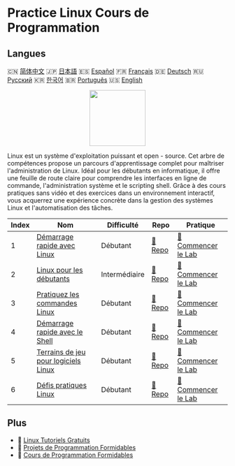 # Practice Linux Cours de Programmation

## Langues

🇨🇳 [简体中文](README_zh.md) 🇯🇵 [日本語](README_ja.md) 🇪🇸 [Español](README_es.md) 🇫🇷 [Français](README_fr.md) 🇩🇪 [Deutsch](README_de.md) 🇷🇺 [Русский](README_ru.md) 🇰🇷 [한국어](README_ko.md) 🇧🇷 [Português](README_pt.md) 🇺🇸 [English](README.md) 

<div align="center">
<img width="128px" src="https://file.labex.io/path/k5LXo5b82pJm.png">
</div>

Linux est un système d'exploitation puissant et open - source. Cet arbre de compétences propose un parcours d'apprentissage complet pour maîtriser l'administration de Linux. Idéal pour les débutants en informatique, il offre une feuille de route claire pour comprendre les interfaces en ligne de commande, l'administration système et le scripting shell. Grâce à des cours pratiques sans vidéo et des exercices dans un environnement interactif, vous acquerrez une expérience concrète dans la gestion des systèmes Linux et l'automatisation des tâches.

|   Index | Nom                                                                                               | Difficulté    | Repo                                                                          | Pratique                                                                                |
|---------|---------------------------------------------------------------------------------------------------|---------------|-------------------------------------------------------------------------------|-----------------------------------------------------------------------------------------|
|       1 | [Démarrage rapide avec Linux](https://labex.io/fr/courses/quick-start-with-linux)                 | Débutant      | [🔗 Repo](https://github.com/labex-labs/quick-start-with-linux)               | [🚀 Commencer le Lab](https://labex.io/fr/courses/quick-start-with-linux)               |
|       2 | [Linux pour les débutants](https://labex.io/fr/courses/linux-for-noobs)                           | Intermédiaire | [🔗 Repo](https://github.com/labex-labs/linux-for-noobs)                      | [🚀 Commencer le Lab](https://labex.io/fr/courses/linux-for-noobs)                      |
|       3 | [Pratiquez les commandes Linux](https://labex.io/fr/courses/linux-basic-commands-practice-online) | Débutant      | [🔗 Repo](https://github.com/labex-labs/linux-basic-commands-practice-online) | [🚀 Commencer le Lab](https://labex.io/fr/courses/linux-basic-commands-practice-online) |
|       4 | [Démarrage rapide avec le Shell](https://labex.io/fr/courses/quick-start-with-shell)              | Débutant      | [🔗 Repo](https://github.com/labex-labs/quick-start-with-shell)               | [🚀 Commencer le Lab](https://labex.io/fr/courses/quick-start-with-shell)               |
|       5 | [Terrains de jeu pour logiciels Linux](https://labex.io/fr/courses/linux-software-playgrounds)    | Débutant      | [🔗 Repo](https://github.com/labex-labs/linux-software-playgrounds)           | [🚀 Commencer le Lab](https://labex.io/fr/courses/linux-software-playgrounds)           |
|       6 | [Défis pratiques Linux](https://labex.io/fr/courses/linux-practice-challenges)                    | Débutant      | [🔗 Repo](https://github.com/labex-labs/linux-practice-challenges)            | [🚀 Commencer le Lab](https://labex.io/fr/courses/linux-practice-challenges)            |

## Plus

- 🔗 [Linux Tutoriels Gratuits](https://github.com/labex-labs/linux-free-tutorials)
- 🔗 [Projets de Programmation Formidables](https://github.com/labex-labs/awesome-programming-projects)
- 🔗 [Cours de Programmation Formidables](https://github.com/labex-labs/awesome-programming-courses)


